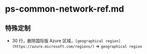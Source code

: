 # ps-common-network-ref.md

## 特殊定制

* 30 行，删除国际版 Azure 区域，`[geographical region](https://azure.microsoft.com/regions/)` => `geographical region`
